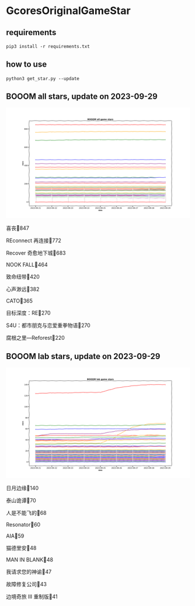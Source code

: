 # GcoresOriginalGameStar

## requirements
```
pip3 install -r requirements.txt
```

## how to use
```
python3 get_star.py --update
```

## BOOOM all stars, update on 2023-09-29 
<div align='center'>
<img src=./pics/all_stars.png alt='BOOOM stars' style='width:1000px;height:auto;'>
</div>

喜丧🌟847

REconnect 再连接🌟772

Recover 奇愈地下城🌟683

NOOK FALL🌟464

致命纽带🌟420

心声渺远🌟382

CATO🌟365

目标深度：RE🌟270

S4U：都市朋克与恋爱重拳物语🌟270

腐根之里—Reforest🌟220

## BOOOM lab stars, update on 2023-09-29 
<div align='center'>
<img src=./pics/lab_stars.png alt='BOOOM stars' style='width:1000px;height:auto;'>
</div>

日月边缘🌟140

泰山诡谭🌟70

人是不能飞的🌟68

Resonator🌟60

AIA🌟59

猫德里安🌟48

MAN IN BLANK🌟48

我请求您的神谕🌟47

故障修复公司🌟43

边境奇旅 III 重制版🌟41

